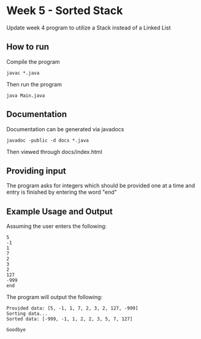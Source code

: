 # Week 5 - Sorted Stack
Update week 4 program to utilize a Stack instead of a Linked List

## How to run
Compile the program
```
javac *.java
```
Then run the program
```
java Main.java
```

## Documentation
Documentation can be generated via javadocs
```
javadoc -public -d docs *.java
```
Then viewed through docs/index.html

## Providing input
The program asks for integers which should be provided one at a time and entry is finished by entering the word "end"

## Example Usage and Output
Assuming the user enters the following:
```
5
-1
1
7
2
3
2
127
-999
end
```
The program will output the following:
```
Provided data: [5, -1, 1, 7, 2, 3, 2, 127, -999]
Sorting data...
Sorted data: [-999, -1, 1, 2, 2, 3, 5, 7, 127]

Goodbye
```